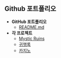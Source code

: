 ## Github 포트폴리오

- **GitHub 포트폴리오**
  - [README.md](https://github.com/shuby-te/Portfolio/blob/main/%ED%8F%AC%ED%8A%B8%ED%8F%B4%EB%A6%AC%EC%98%A4/portfolio.md)
- **각 프로젝트**
  - [Mystic Ruins](https://github.com/shuby-te/Mystic-Ruins)
  - [귀행록](https://github.com/shuby-te/Project)
  - [카지노](https://github.com/TeamV-CasinoProject/Casino)
